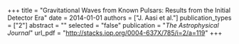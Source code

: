 +++
title = "Gravitational Waves from Known Pulsars: Results from the Initial Detector Era"
date = 2014-01-01
authors = ["J. Aasi et al."]
publication_types = ["2"]
abstract = ""
selected = "false"
publication = "*The Astrophysical Journal*"
url_pdf = "http://stacks.iop.org/0004-637X/785/i=2/a=119"
+++

